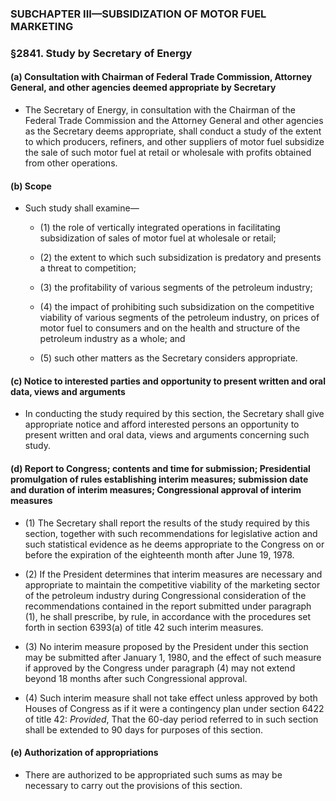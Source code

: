 ### SUBCHAPTER III—SUBSIDIZATION OF MOTOR FUEL MARKETING

### §2841. Study by Secretary of Energy
#### (a) Consultation with Chairman of Federal Trade Commission, Attorney General, and other agencies deemed appropriate by Secretary
* The Secretary of Energy, in consultation with the Chairman of the Federal Trade Commission and the Attorney General and other agencies as the Secretary deems appropriate, shall conduct a study of the extent to which producers, refiners, and other suppliers of motor fuel subsidize the sale of such motor fuel at retail or wholesale with profits obtained from other operations.

#### (b) Scope
* Such study shall examine—

  * (1) the role of vertically integrated operations in facilitating subsidization of sales of motor fuel at wholesale or retail;

  * (2) the extent to which such subsidization is predatory and presents a threat to competition;

  * (3) the profitability of various segments of the petroleum industry;

  * (4) the impact of prohibiting such subsidization on the competitive viability of various segments of the petroleum industry, on prices of motor fuel to consumers and on the health and structure of the petroleum industry as a whole; and

  * (5) such other matters as the Secretary considers appropriate.

#### (c) Notice to interested parties and opportunity to present written and oral data, views and arguments
* In conducting the study required by this section, the Secretary shall give appropriate notice and afford interested persons an opportunity to present written and oral data, views and arguments concerning such study.

#### (d) Report to Congress; contents and time for submission; Presidential promulgation of rules establishing interim measures; submission date and duration of interim measures; Congressional approval of interim measures
* (1) The Secretary shall report the results of the study required by this section, together with such recommendations for legislative action and such statistical evidence as he deems appropriate to the Congress on or before the expiration of the eighteenth month after June 19, 1978.

* (2) If the President determines that interim measures are necessary and appropriate to maintain the competitive viability of the marketing sector of the petroleum industry during Congressional consideration of the recommendations contained in the report submitted under paragraph (1), he shall prescribe, by rule, in accordance with the procedures set forth in section 6393(a) of title 42 such interim measures.

* (3) No interim measure proposed by the President under this section may be submitted after January 1, 1980, and the effect of such measure if approved by the Congress under paragraph (4) may not extend beyond 18 months after such Congressional approval.

* (4) Such interim measure shall not take effect unless approved by both Houses of Congress as if it were a contingency plan under section 6422 of title 42: _Provided_, That the 60-day period referred to in such section shall be extended to 90 days for purposes of this section.

#### (e) Authorization of appropriations
* There are authorized to be appropriated such sums as may be necessary to carry out the provisions of this section.